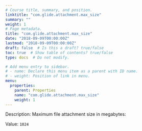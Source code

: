 ```yaml
---
# Course title, summary, and position.
linktitle: "com.glide.attachment.max_size"
summary: ""
weight: 1
# Page metadata.
title: "com.glide.attachment.max_size"
date: "2018-09-09T00:00:00Z"
lastmod: "2018-09-09T00:00:00Z"
draft: false  # Is this a draft? true/false
toc: true  # Show table of contents? true/false
type: docs  # Do not modify.

# Add menu entry to sidebar.
# - name: Declare this menu item as a parent with ID name.
# - weight: Position of link in menu.
menu:
  properties:
    parent: Properties
    name: "com.glide.attachment.max_size"
    weight: 1
---
```


Description: Maximum file attachment size in megabytes:


Value: `1024`